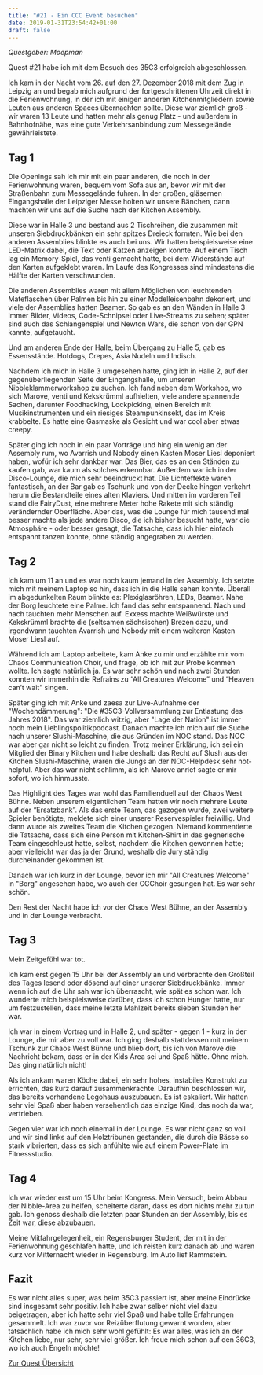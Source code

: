 ```yaml
---
title: "#21 - Ein CCC Event besuchen"
date: 2019-01-31T23:54:42+01:00
draft: false
---
```


*Questgeber: Moepman*

Quest #21 habe ich mit dem Besuch des 35C3 erfolgreich abgeschlossen.

Ich kam in der Nacht vom 26. auf den 27. Dezember 2018 mit dem Zug in Leipzig an und begab mich aufgrund der fortgeschrittenen Uhrzeit direkt in die Ferienwohnung, in der ich mit einigen anderen Kitchenmitgliedern sowie Leuten aus anderen Spaces übernachten sollte. Diese war ziemlich groß - wir waren 13 Leute und hatten mehr als genug Platz - und außerdem in Bahnhofnähe, was eine gute Verkehrsanbindung zum Messegelände gewährleistete.

## Tag 1

Die Openings sah ich mir mit ein paar anderen, die noch in der Ferienwohnung waren, bequem vom Sofa aus an, bevor wir mit der Straßenbahn zum Messegelände fuhren. In der großen, gläsernen Eingangshalle der Leipziger Messe holten wir unsere Bänchen, dann machten wir uns auf die Suche nach der Kitchen Assembly. 

Diese war in Halle 3 und bestand aus 2 Tischreihen, die zusammen mit unseren Siebdruckbänken ein sehr spitzes Dreieck formten. Wie bei den anderen Assemblies blinkte es auch bei uns. Wir hatten beispielsweise eine LED-Matrix dabei, die Text oder Katzen anzeigen konnte. Auf einem Tisch lag ein Memory-Spiel, das venti gemacht hatte, bei dem Widerstände auf den Karten aufgeklebt waren. Im Laufe des Kongresses sind mindestens die Hälfte der Karten verschwunden.

Die anderen Assemblies waren mit allem Möglichen von leuchtenden Mateflaschen über Palmen bis hin zu einer Modelleisenbahn dekoriert, und viele der Assemblies hatten Beamer. So gab es an den Wänden in Halle 3 immer Bilder, Videos, Code-Schnipsel oder Live-Streams zu sehen; später sind auch das Schlangenspiel und Newton Wars, die schon von der GPN kannte, aufgetaucht.

Und am anderen Ende der Halle, beim Übergang zu Halle 5, gab es Essensstände. Hotdogs, Crepes, Asia Nudeln und Indisch.

Nachdem ich mich in Halle 3 umgesehen hatte, ging ich in Halle 2, auf der gegenüberliegenden Seite der Eingangshalle, um unseren Nibbleklammerworkshop zu suchen. Ich fand neben dem Workshop, wo sich Marove, venti und Kekskrümml aufhielten, viele andere spannende Sachen, darunter Foodhacking, Lockpicking, einen Bereich mit Musikinstrumenten und ein riesiges Steampunkinsekt, das im Kreis krabbelte. Es hatte eine Gasmaske als Gesicht und war cool aber etwas creepy.

Später ging ich noch in ein paar Vorträge und hing ein wenig an der Assembly rum, wo Avarrish und Nobody einen Kasten Moser Liesl deponiert haben, wofür ich sehr dankbar war. Das Bier, das es an den Ständen zu kaufen gab, war kaum als solches erkennbar. Außerdem war ich in der Disco-Lounge, die mich sehr beeindruckt hat. Die Lichteffekte waren fantastisch, an der Bar gab es Tschunk und von der Decke hingen verkehrt herum die Bestandteile eines alten Klaviers. Und mitten im vorderen Teil stand die FairyDust, eine mehrere Meter hohe Rakete mit sich ständig verändernder Oberfläche. Aber das, was die Lounge für mich tausend mal besser machte als jede andere Disco, die ich bisher besucht hatte, war die Atmosphäre - oder besser gesagt, die Tatsache, dass ich hier einfach entspannt tanzen konnte, ohne ständig angegraben zu werden.

## Tag 2

Ich kam um 11 an und es war noch kaum jemand in der Assembly. Ich setzte mich mit meinem Laptop so hin, dass ich in die Halle sehen konnte. Überall im abgedunkelten Raum blinkte es: Plexiglasröhren, LEDs, Beamer. Nahe der Borg leuchtete eine Palme. Ich fand das sehr entspannend. Nach und nach tauchten mehr Menschen auf. Exxess machte Weißwürste und Kekskrümml brachte die (seltsamen sächsischen) Brezen dazu, und irgendwann tauchten Avarrish und Nobody mit einem weiteren Kasten Moser Liesl auf.

Während ich am Laptop arbeitete, kam Anke zu mir und erzählte mir vom Chaos Communication Choir, und frage, ob ich mit zur Probe kommen wollte. Ich sagte natürlich ja. Es war sehr schön und nach zwei Stunden konnten wir immerhin die Refrains zu “All Creatures Welcome” und “Heaven can’t wait” singen.

Später ging ich mit Anke und zaesa zur Live-Aufnahme der "Wochendämmerung": "Die #35C3-Vollversammlung zur Entlastung des Jahres 2018". Das war ziemlich witzig, aber "Lage der Nation" ist immer noch mein Lieblingspolitikpodcast. Danach machte ich mich auf die Suche nach unserer Slushi-Maschine, die aus Gründen im NOC stand. Das NOC war aber gar nicht so leicht zu finden. Trotz meiner Erklärung, ich sei ein Mitglied der Binary Kitchen und habe deshalb das Recht auf Slush aus der Kitchen Slushi-Maschine, waren die Jungs an der NOC-Helpdesk sehr not-helpful. Aber das war nicht schlimm, als ich Marove anrief sagte er mir sofort, wo ich hinmusste.

Das Highlight des Tages war wohl das Familienduell auf der Chaos West Bühne. Neben unserem eigentlichen Team hatten wir noch mehrere Leute auf der “Ersatzbank”. Als das erste Team, das gezogen wurde, zwei weitere Spieler benötigte, meldete sich einer unserer Reservespieler freiwillig. Und dann wurde als zweites Team die Kitchen gezogen. Niemand kommentierte die Tatsache, dass sich eine Person mit Kitchen-Shirt in das gegnerische Team eingeschleust hatte, selbst, nachdem die Kitchen gewonnen hatte; aber vielleicht war das ja der Grund, weshalb die Jury ständig durcheinander gekommen ist.

Danach war ich kurz in der Lounge, bevor ich mir "All Creatures Welcome" in "Borg" angesehen habe, wo auch der CCChoir gesungen hat. Es war sehr schön.

Den Rest der Nacht habe ich vor der Chaos West Bühne, an der Assembly und in der Lounge verbracht.

## Tag 3

Mein Zeitgefühl war tot.

Ich kam erst gegen 15 Uhr bei der Assembly an und verbrachte den Großteil des Tages lesend oder dösend auf einer unserer Siebdruckbänke. Immer wenn ich auf die Uhr sah war ich überrascht, wie spät es schon war. Ich wunderte mich beispielsweise darüber, dass ich schon Hunger hatte, nur um festzustellen, dass meine letzte Mahlzeit bereits sieben Stunden her war.

Ich war in einem Vortrag und in Halle 2, und später - gegen 1 - kurz in der Lounge, die mir aber zu voll war. Ich ging deshalb stattdessen mit meinem Tschunk zur Chaos West Bühne und blieb dort, bis ich von Marove die Nachricht bekam, dass er in der Kids Area sei und Spaß hätte. Ohne mich. Das ging natürlich nicht!

Als ich ankam waren Köche dabei, ein sehr hohes, instabiles Konstrukt zu errichten, das kurz darauf zusammenkrachte. Daraufhin beschlossen wir, das bereits vorhandene Legohaus auszubauen. Es ist eskaliert. Wir hatten sehr viel Spaß aber haben versehentlich das einzige Kind, das noch da war, vertrieben.

Gegen vier war ich noch einemal in der Lounge. Es war nicht ganz so voll und wir sind links auf den Holztribunen gestanden, die durch die Bässe so stark vibrierten, dass es sich anfühlte wie auf einem Power-Plate im Fitnessstudio.

## Tag 4

Ich war wieder erst um 15 Uhr beim Kongress. Mein Versuch, beim Abbau der Nibble-Area zu helfen, scheiterte daran, dass es dort nichts mehr zu tun gab. Ich genoss deshalb die letzten paar Stunden an der Assembly, bis es Zeit war, diese abzubauen.

Meine Mitfahrgelegenheit, ein Regensburger Student, der mit in der Ferienwohnung geschlafen hatte, und ich reisten kurz danach ab und waren kurz vor Mitternacht wieder in Regensburg. Im Auto lief Rammstein.

## Fazit

Es war nicht alles super, was beim 35C3 passiert ist, aber meine Eindrücke sind insgesamt sehr positiv. Ich habe zwar selber nicht viel dazu beigetragen, aber ich hatte sehr viel Spaß und habe tolle Erfahrungen gesammelt. Ich war zuvor vor Reizüberflutung gewarnt worden, aber tatsächlich habe ich mich sehr wohl gefühlt: Es war alles, was ich an der Kitchen liebe, nur sehr, sehr viel größer. Ich freue mich schon auf den 36C3, wo ich auch Engeln möchte!

[Zur Quest Übersicht](/post/quests)
